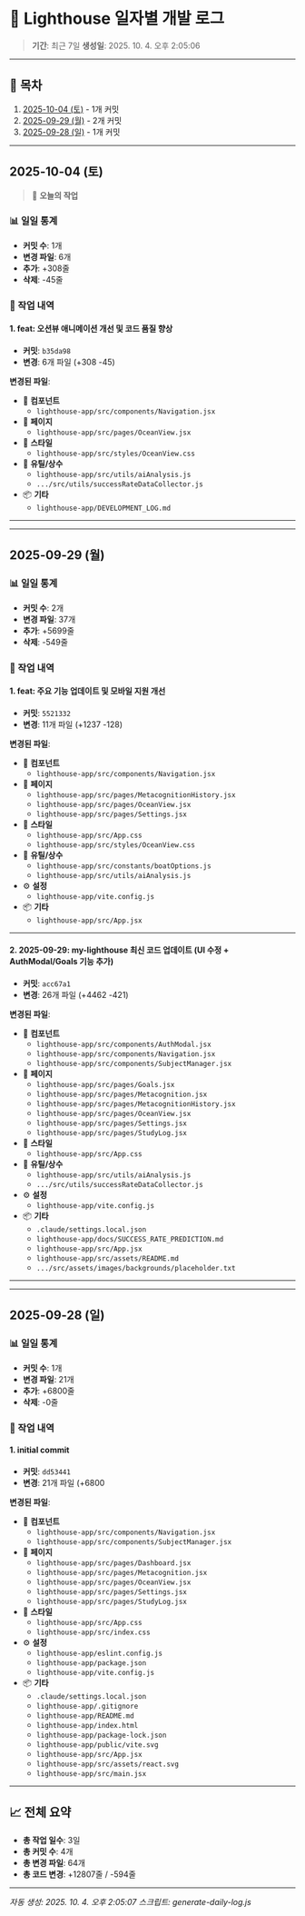 # 📅 Lighthouse 일자별 개발 로그

> **기간**: 최근 7일
> **생성일**: 2025. 10. 4. 오후 2:05:06

---

## 📑 목차

1. [2025-10-04 (토)](#2025-10-04) - 1개 커밋
2. [2025-09-29 (월)](#2025-09-29) - 2개 커밋
3. [2025-09-28 (일)](#2025-09-28) - 1개 커밋

---

## 2025-10-04 (토)

> 🎯 **오늘의 작업**

### 📊 일일 통계

- **커밋 수**: 1개
- **변경 파일**: 6개
- **추가**: +308줄
- **삭제**: -45줄

### 🔨 작업 내역

#### 1. feat: 오션뷰 애니메이션 개선 및 코드 품질 향상

- **커밋**: `b35da98`
- **변경**: 6개 파일 (+308 -45)

**변경된 파일**:

- 🧩 **컴포넌트**
  - `lighthouse-app/src/components/Navigation.jsx`
- 📄 **페이지**
  - `lighthouse-app/src/pages/OceanView.jsx`
- 🎨 **스타일**
  - `lighthouse-app/src/styles/OceanView.css`
- 🔧 **유틸/상수**
  - `lighthouse-app/src/utils/aiAnalysis.js`
  - `.../src/utils/successRateDataCollector.js`
- 📦 **기타**
  - `lighthouse-app/DEVELOPMENT_LOG.md`

---


---

## 2025-09-29 (월)

### 📊 일일 통계

- **커밋 수**: 2개
- **변경 파일**: 37개
- **추가**: +5699줄
- **삭제**: -549줄

### 🔨 작업 내역

#### 1. feat: 주요 기능 업데이트 및 모바일 지원 개선

- **커밋**: `5521332`
- **변경**: 11개 파일 (+1237 -128)

**변경된 파일**:

- 🧩 **컴포넌트**
  - `lighthouse-app/src/components/Navigation.jsx`
- 📄 **페이지**
  - `lighthouse-app/src/pages/MetacognitionHistory.jsx`
  - `lighthouse-app/src/pages/OceanView.jsx`
  - `lighthouse-app/src/pages/Settings.jsx`
- 🎨 **스타일**
  - `lighthouse-app/src/App.css`
  - `lighthouse-app/src/styles/OceanView.css`
- 🔧 **유틸/상수**
  - `lighthouse-app/src/constants/boatOptions.js`
  - `lighthouse-app/src/utils/aiAnalysis.js`
- ⚙️ **설정**
  - `lighthouse-app/vite.config.js`
- 📦 **기타**
  - `lighthouse-app/src/App.jsx`

---

#### 2. 2025-09-29: my-lighthouse 최신 코드 업데이트 (UI 수정 + AuthModal/Goals 기능 추가)

- **커밋**: `acc67a1`
- **변경**: 26개 파일 (+4462 -421)

**변경된 파일**:

- 🧩 **컴포넌트**
  - `lighthouse-app/src/components/AuthModal.jsx`
  - `lighthouse-app/src/components/Navigation.jsx`
  - `lighthouse-app/src/components/SubjectManager.jsx`
- 📄 **페이지**
  - `lighthouse-app/src/pages/Goals.jsx`
  - `lighthouse-app/src/pages/Metacognition.jsx`
  - `lighthouse-app/src/pages/MetacognitionHistory.jsx`
  - `lighthouse-app/src/pages/OceanView.jsx`
  - `lighthouse-app/src/pages/Settings.jsx`
  - `lighthouse-app/src/pages/StudyLog.jsx`
- 🎨 **스타일**
  - `lighthouse-app/src/App.css`
- 🔧 **유틸/상수**
  - `lighthouse-app/src/utils/aiAnalysis.js`
  - `.../src/utils/successRateDataCollector.js`
- ⚙️ **설정**
  - `lighthouse-app/vite.config.js`
- 📦 **기타**
  - `.claude/settings.local.json`
  - `lighthouse-app/docs/SUCCESS_RATE_PREDICTION.md`
  - `lighthouse-app/src/App.jsx`
  - `lighthouse-app/src/assets/README.md`
  - `.../src/assets/images/backgrounds/placeholder.txt`

---


---

## 2025-09-28 (일)

### 📊 일일 통계

- **커밋 수**: 1개
- **변경 파일**: 21개
- **추가**: +6800줄
- **삭제**: -0줄

### 🔨 작업 내역

#### 1. initial commit

- **커밋**: `dd53441`
- **변경**: 21개 파일 (+6800 

**변경된 파일**:

- 🧩 **컴포넌트**
  - `lighthouse-app/src/components/Navigation.jsx`
  - `lighthouse-app/src/components/SubjectManager.jsx`
- 📄 **페이지**
  - `lighthouse-app/src/pages/Dashboard.jsx`
  - `lighthouse-app/src/pages/Metacognition.jsx`
  - `lighthouse-app/src/pages/OceanView.jsx`
  - `lighthouse-app/src/pages/Settings.jsx`
  - `lighthouse-app/src/pages/StudyLog.jsx`
- 🎨 **스타일**
  - `lighthouse-app/src/App.css`
  - `lighthouse-app/src/index.css`
- ⚙️ **설정**
  - `lighthouse-app/eslint.config.js`
  - `lighthouse-app/package.json`
  - `lighthouse-app/vite.config.js`
- 📦 **기타**
  - `.claude/settings.local.json`
  - `lighthouse-app/.gitignore`
  - `lighthouse-app/README.md`
  - `lighthouse-app/index.html`
  - `lighthouse-app/package-lock.json`
  - `lighthouse-app/public/vite.svg`
  - `lighthouse-app/src/App.jsx`
  - `lighthouse-app/src/assets/react.svg`
  - `lighthouse-app/src/main.jsx`

---


## 📈 전체 요약

- **총 작업 일수**: 3일
- **총 커밋 수**: 4개
- **총 변경 파일**: 64개
- **총 코드 변경**: +12807줄 / -594줄

---

_자동 생성: 2025. 10. 4. 오후 2:05:07_
_스크립트: generate-daily-log.js_
